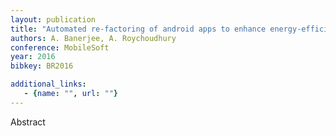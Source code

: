 ```yaml
---
layout: publication
title: "Automated re-factoring of android apps to enhance energy-efficiency"
authors: A. Banerjee, A. Roychoudhury
conference: MobileSoft
year: 2016
bibkey: BR2016

additional_links:
   - {name: "", url: ""}
---
```

Abstract
